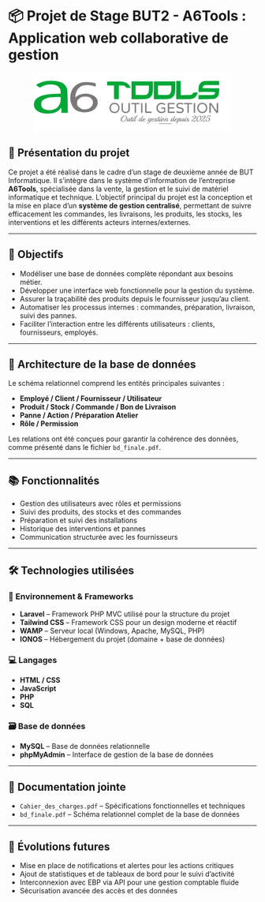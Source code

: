 # 📦 Projet de Stage BUT2 - A6Tools : Application web collaborative de gestion
<p align="center">
  <img src="./public/images/logo_a6tools.png" alt="logo_a6Tools" width="400"/>
</p>

## 🧾 Présentation du projet

Ce projet a été réalisé dans le cadre d’un stage de deuxième année de BUT Informatique. Il s’intègre dans le système d’information de l’entreprise **A6Tools**, spécialisée dans la vente, la gestion et le suivi de matériel informatique et technique. L’objectif principal du projet est la conception et la mise en place d’un **système de gestion centralisé**, permettant de suivre efficacement les commandes, les livraisons, les produits, les stocks, les interventions et les différents acteurs internes/externes.

---

## 🎯 Objectifs

- Modéliser une base de données complète répondant aux besoins métier.
- Développer une interface web fonctionnelle pour la gestion du système.
- Assurer la traçabilité des produits depuis le fournisseur jusqu’au client.
- Automatiser les processus internes : commandes, préparation, livraison, suivi des pannes.
- Faciliter l’interaction entre les différents utilisateurs : clients, fournisseurs, employés.

---

## 🧱 Architecture de la base de données

Le schéma relationnel comprend les entités principales suivantes :

- **Employé / Client / Fournisseur / Utilisateur**
- **Produit / Stock / Commande / Bon de Livraison**
- **Panne / Action / Préparation Atelier**
- **Rôle / Permission**

Les relations ont été conçues pour garantir la cohérence des données, comme présenté dans le fichier `bd_finale.pdf`.

---

## 📚 Fonctionnalités

- Gestion des utilisateurs avec rôles et permissions
- Suivi des produits, des stocks et des commandes
- Préparation et suivi des installations
- Historique des interventions et pannes
- Communication structurée avec les fournisseurs

---

## 🛠️ Technologies utilisées

### 🔧 Environnement & Frameworks
- **Laravel** – Framework PHP MVC utilisé pour la structure du projet
- **Tailwind CSS** – Framework CSS pour un design moderne et réactif
- **WAMP** – Serveur local (Windows, Apache, MySQL, PHP)
- **IONOS** – Hébergement du projet (domaine + base de données)

### 💻 Langages
- **HTML / CSS**
- **JavaScript**
- **PHP**
- **SQL**

### 🗃️ Base de données
- **MySQL** – Base de données relationnelle
- **phpMyAdmin** – Interface de gestion de la base de données

---

## 📄 Documentation jointe

- `Cahier_des_charges.pdf` – Spécifications fonctionnelles et techniques
- `bd_finale.pdf` – Schéma relationnel complet de la base de données

---

## 🔄 Évolutions futures

- Mise en place de notifications et alertes pour les actions critiques
- Ajout de statistiques et de tableaux de bord pour le suivi d’activité
- Interconnexion avec EBP via API pour une gestion comptable fluide
- Sécurisation avancée des accès et des données

